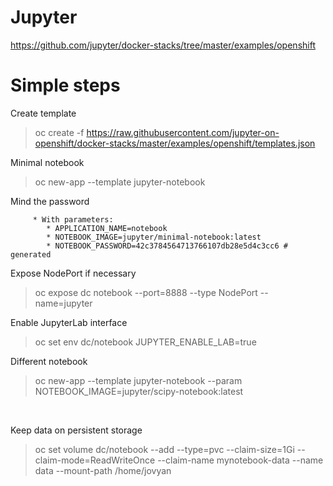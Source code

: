 # Jupyter

https://github.com/jupyter/docker-stacks/tree/master/examples/openshift

# Simple steps

Create template<br>

> oc create -f https://raw.githubusercontent.com/jupyter-on-openshift/docker-stacks/master/examples/openshift/templates.json<br>

Minimal notebook<br>

> oc new-app --template jupyter-notebook<br>

Mind the password<br>
```
     * With parameters:
        * APPLICATION_NAME=notebook
        * NOTEBOOK_IMAGE=jupyter/minimal-notebook:latest
        * NOTEBOOK_PASSWORD=42c3784564713766107db28e5d4c3cc6 # generated

```


Expose NodePort if necessary<br>

> oc expose dc  notebook  --port=8888 --type NodePort --name=jupyter<br>

Enable JupyterLab interface<br>

> oc set env dc/notebook JUPYTER_ENABLE_LAB=true<br>

Different notebook
<br>
> oc new-app --template jupyter-notebook  --param NOTEBOOK_IMAGE=jupyter/scipy-notebook:latest <br>
<br>

Keep data on persistent storage<br>

> oc set volume dc/notebook --add --type=pvc --claim-size=1Gi --claim-mode=ReadWriteOnce --claim-name mynotebook-data --name data --mount-path /home/jovyan






